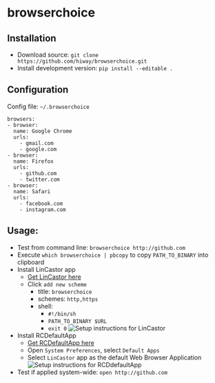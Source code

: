 # browserchoice


## Installation
* Download source: `git clone https://github.com/hiway/browserchoice.git`
* Install development version: `pip install --editable .`

## Configuration
Config file: `~/.browserchoice`

    browsers:
    - browser: 
      name: Google Chrome
      urls: 
        - gmail.com
        - google.com
    - browser:
      name: Firefox
      urls: 
        - github.com 
        - twitter.com
    - browser:
      name: Safari
      urls: 
        - facebook.com
        - instagram.com

## Usage:

* Test from command line: `browserchoice http://github.com`
* Execute `which browserchoice | pbcopy` to copy `PATH_TO_BINARY` into clipboard
* Install LinCastor app
  * [Get LinCastor here](https://onflapp.wordpress.com/lincastor/)
  * Click `add new scheme`
    * title: `browserchoice`
    * schemes: `http,https`
    * shell: 
        * `#!/bin/sh`
        * `PATH_TO_BINARY $URL`
        * `exit 0`
  ![Setup instructions for LinCastor](http://i.imgur.com/E5LrQsE.png)
* Install RCDefaultApp
  * [Get RCDefaultApp here](http://www.rubicode.com/Software/RCDefaultApp/)
  * Open `System Preferences`, select `Default Apps`
  * Select `LinCastor` app as the default Web Browser Application
  ![Setup instructions for RCDdefaultApp](http://i.imgur.com/UWM7BLN.png)
* Test if applied system-wide: `open http://github.com`